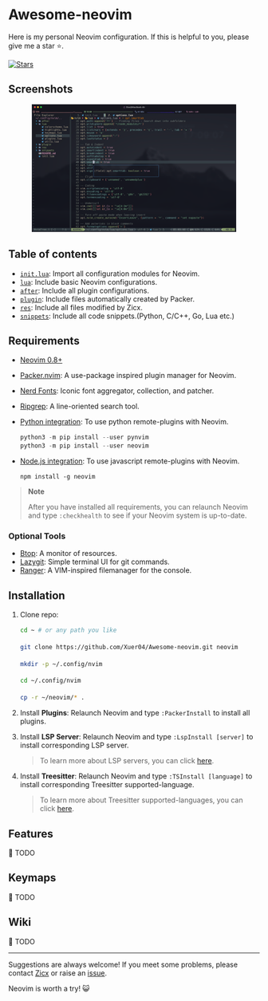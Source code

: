 # Awesome-neovim

Here is my personal Neovim configuration. If this is helpful to you, please give me a star ⭐.

[![Stars](https://img.shields.io/github/stars/Xuer04/Awesome-neovim.svg?label=Stars&style=social)](https://github.com/Xuer04/Awesome-neovim)

## Screenshots

<div align=center><img src="./images/screenshot.png" style="zoom:40%" alt="fig"></div> 

## Table of contents

- [`init.lua`](./init.lua): Import all configuration modules for Neovim.
- [`lua`](./lua/): Include basic Neovim configurations.
- [`after`](./after/plugin/): Include all plugin configurations.
- [`plugin`](./plugin/packer_compiled.lua): Include files automatically created by Packer.
- [`res`](./res/): Include all files modified by Zicx.
- [`snippets`](./snippets/friendly-snippets/): Include all code snippets.(Python, C/C++, Go, Lua etc.)

## Requirements

- [Neovim 0.8+](https://github.com/neovim/neovim/releases)
- [Packer.nvim](https://github.com/wbthomason/packer.nvim): A use-package inspired plugin manager for Neovim.
- [Nerd Fonts](https://www.nerdfonts.com/font-downloads): Iconic font aggregator, collection, and patcher.
- [Ripgrep](https://github.com/BurntSushi/ripgrep): A line-oriented search tool.
- [Python integration](https://neovim.io/doc/user/provider.html#provider-nodejs): To use python remote-plugins with Neovim.

    ```python
    python3 -m pip install --user pynvim
    python3 -m pip install --user neovim
    ```

- [Node.js integration](https://neovim.io/doc/user/provider.html#provider-python): To use javascript remote-plugins with Neovim.

    ```shell
    npm install -g neovim
    ```

> **Note**
>
> After you have installed all requirements, you can relaunch Neovim and type `:checkhealth` to see if your Neovim system is up-to-date.

### Optional Tools

- [Btop](https://github.com/aristocratos/btop): A monitor of resources.
- [Lazygit](https://github.com/jesseduffield/lazygit): Simple terminal UI for git commands.
- [Ranger](https://github.com/ranger/ranger): A VIM-inspired filemanager for the console.

## Installation

1. Clone repo:
    ```bash
    cd ~ # or any path you like

    git clone https://github.com/Xuer04/Awesome-neovim.git neovim

    mkdir -p ~/.config/nvim

    cd ~/.config/nvim

    cp -r ~/neovim/* .
    ```

2. Install **Plugins**: Relaunch Neovim and type `:PackerInstall` to install all plugins.

3. Install **LSP Server**: Relaunch Neovim and type `:LspInstall [server]` to install corresponding LSP server.

    > To learn more about LSP servers, you can click [here](https://microsoft.github.io/language-server-protocol/implementors/servers/).

4. Install **Treesitter**: Relaunch Neovim and type `:TSInstall [language]` to install corresponding Treesitter supported-language.
 
    > To learn more about Treesitter supported-languages, you can click [here](https://github.com/nvim-treesitter/nvim-treesitter#supported-languages).

## Features

📝 TODO

## Keymaps

📝 TODO

## Wiki

📝 TODO

---

Suggestions are always welcome! If you meet some problems, please contact [Zicx](https://github.com/Xuer04) or raise an [issue](https://github.com/Xuer04/Awesome-neovim/issues).

Neovim is worth a try! 😺


